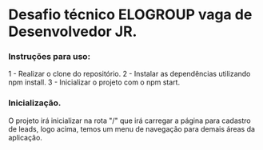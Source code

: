 # Desafio técnico ELOGROUP vaga de Desenvolvedor JR.

### Instruções para uso:

1 - Realizar o clone do repositório.
2 - Instalar as dependências utilizando npm install.
3 - Inicializar o projeto com o npm start.

### Inicialização.

O projeto irá inicializar na rota "/" que irá carregar a página para cadastro de leads, logo acima, temos um menu de navegação para demais áreas da aplicação.

